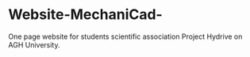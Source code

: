 # Website-MechaniCad-
One page website for students scientific association Project Hydrive on AGH University.
